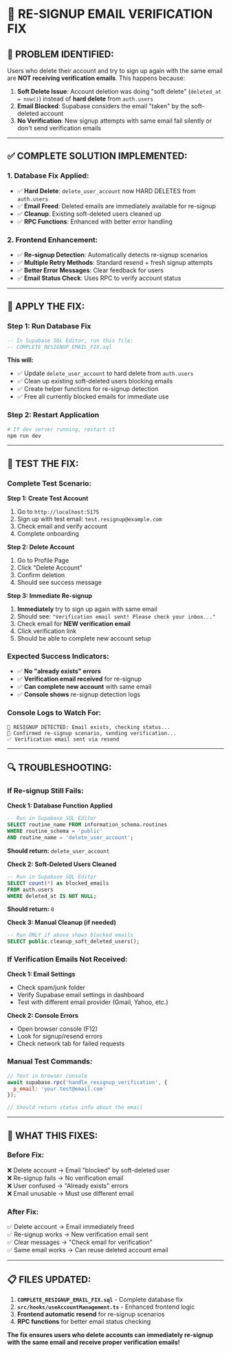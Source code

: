 # 🔧 RE-SIGNUP EMAIL VERIFICATION FIX

## 🚨 **PROBLEM IDENTIFIED:**
Users who delete their account and try to sign up again with the same email are **NOT receiving verification emails**. This happens because:

1. **Soft Delete Issue**: Account deletion was doing "soft delete" (`deleted_at = now()`) instead of **hard delete** from `auth.users`
2. **Email Blocked**: Supabase considers the email "taken" by the soft-deleted account
3. **No Verification**: New signup attempts with same email fail silently or don't send verification emails

---

## ✅ **COMPLETE SOLUTION IMPLEMENTED:**

### **1. Database Fix Applied:**
- ✅ **Hard Delete**: `delete_user_account` now HARD DELETES from `auth.users`
- ✅ **Email Freed**: Deleted emails are immediately available for re-signup
- ✅ **Cleanup**: Existing soft-deleted users cleaned up
- ✅ **RPC Functions**: Enhanced with better error handling

### **2. Frontend Enhancement:**
- ✅ **Re-signup Detection**: Automatically detects re-signup scenarios
- ✅ **Multiple Retry Methods**: Standard resend + fresh signup attempts
- ✅ **Better Error Messages**: Clear feedback for users
- ✅ **Email Status Check**: Uses RPC to verify account status

---

## 🎯 **APPLY THE FIX:**

### **Step 1: Run Database Fix**
```sql
-- In Supabase SQL Editor, run this file:
-- COMPLETE_RESIGNUP_EMAIL_FIX.sql
```

**This will:**
- ✅ Update `delete_user_account` to hard delete from `auth.users`
- ✅ Clean up existing soft-deleted users blocking emails
- ✅ Create helper functions for re-signup detection
- ✅ Free all currently blocked emails for immediate use

### **Step 2: Restart Application**
```bash
# If dev server running, restart it
npm run dev
```

---

## 🧪 **TEST THE FIX:**

### **Complete Test Scenario:**

**Step 1: Create Test Account**
1. Go to `http://localhost:5175`
2. Sign up with test email: `test.resignup@example.com`
3. Check email and verify account
4. Complete onboarding

**Step 2: Delete Account**
1. Go to Profile Page
2. Click "Delete Account"
3. Confirm deletion
4. Should see success message

**Step 3: Immediate Re-signup**
1. **Immediately** try to sign up again with same email
2. Should see: `"Verification email sent! Please check your inbox..."`
3. Check email for **NEW verification email**
4. Click verification link
5. Should be able to complete new account setup

### **Expected Success Indicators:**
- ✅ **No "already exists" errors**
- ✅ **Verification email received** for re-signup
- ✅ **Can complete new account** with same email
- ✅ **Console shows** re-signup detection logs

### **Console Logs to Watch For:**
```
📧 RESIGNUP DETECTED: Email exists, checking status...
📧 Confirmed re-signup scenario, sending verification...
✅ Verification email sent via resend
```

---

## 🔍 **TROUBLESHOOTING:**

### **If Re-signup Still Fails:**

**Check 1: Database Function Applied**
```sql
-- Run in Supabase SQL Editor
SELECT routine_name FROM information_schema.routines 
WHERE routine_schema = 'public' 
AND routine_name = 'delete_user_account';
```
**Should return:** `delete_user_account`

**Check 2: Soft-Deleted Users Cleaned**
```sql
-- Run in Supabase SQL Editor
SELECT count(*) as blocked_emails 
FROM auth.users 
WHERE deleted_at IS NOT NULL;
```
**Should return:** `0`

**Check 3: Manual Cleanup (if needed)**
```sql
-- Run ONLY if above shows blocked emails
SELECT public.cleanup_soft_deleted_users();
```

### **If Verification Emails Not Received:**

**Check 1: Email Settings**
- Check spam/junk folder
- Verify Supabase email settings in dashboard
- Test with different email provider (Gmail, Yahoo, etc.)

**Check 2: Console Errors**
- Open browser console (F12)
- Look for signup/resend errors
- Check network tab for failed requests

### **Manual Test Commands:**
```javascript
// Test in browser console
await supabase.rpc('handle_resignup_verification', {
  p_email: 'your.test@email.com'
});

// Should return status info about the email
```

---

## 🎉 **WHAT THIS FIXES:**

### **Before Fix:**
❌ Delete account → Email "blocked" by soft-deleted user  
❌ Re-signup fails → No verification email  
❌ User confused → "Already exists" errors  
❌ Email unusable → Must use different email  

### **After Fix:**
✅ Delete account → Email immediately freed  
✅ Re-signup works → New verification email sent  
✅ Clear messages → "Check email for verification"  
✅ Same email works → Can reuse deleted account email  

---

## 📋 **FILES UPDATED:**

1. **`COMPLETE_RESIGNUP_EMAIL_FIX.sql`** - Complete database fix
2. **`src/hooks/useAccountManagement.ts`** - Enhanced frontend logic
3. **Frontend automatic resend** for re-signup scenarios
4. **RPC functions** for better email status checking

**The fix ensures users who delete accounts can immediately re-signup with the same email and receive proper verification emails!**